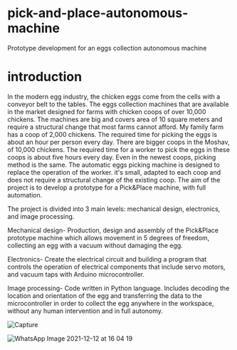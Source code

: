 # pick-and-place-autonomous-machine
Prototype development for an eggs collection autonomous machine

# introduction
In the modern egg industry, the chicken eggs come from the cells with a conveyor belt to the tables.
The eggs collection machines that are available in the market designed for farms with chicken coops of over 10,000 chickens. 
The machines are big and covers area of 10 square meters and require a structural change that most farms cannot afford.
My family farm has a coop of 2,000 chickens.
The required time for picking the eggs is about an hour per person every day. There are bigger coops in the Moshav, of 10,000 chickens.
The required time for a worker to pick the eggs in these coops is about five hours every day. Even in the newest coops, picking method is the same.
The automatic eggs picking machine is designed to replace the operation of the worker.
it's small, adapted to each coop and does not require a structural change of the existing coop.
The aim of the project is to develop a prototype for a Pick&Place machine, with full automation.

The project is divided into 3 main levels: mechanical design, electronics, and image processing.

  Mechanical design- 
    Production, design and assembly of the Pick&Place prototype machine which allows movement in 5 degrees of freedom, collecting an egg with a vacuum without damaging the egg.  
  
  Electronics-
    Create the electrical circuit and building a program that controls the operation of electrical components that include servo motors, and vacuum taps with Arduino microcontroller. 
  
  Image processing-
    Code written in Python language. Includes decoding the location and orientation of the egg and transferring the data to the microcontroller in order to collect the egg anywhere in the workspace, without any human intervention and in full autonomy.


![Capture](https://user-images.githubusercontent.com/85583464/145715503-e51a5250-fb5c-4311-9a2e-b24b5a39337b.PNG)


![WhatsApp Image 2021-12-12 at 16 04 19](https://user-images.githubusercontent.com/85583464/145715588-a1fde013-8d1e-4f12-9a34-aba2c1d9c9a2.jpeg)
